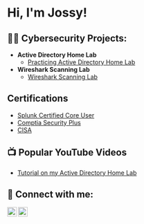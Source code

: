 <h1>Hi, I'm Jossy! </h1>

<h2>👨‍💻 Cybersecurity Projects:</h2>

- <b>Active Directory Home Lab </b>
  - [Practicing Active Directory Home Lab](https://github.com/cyberjossy-sys/PowerShell)
- <b>Wireshark Scanning Lab </b>
    - [Wireshark Scanning Lab](https://github.com/cyberjossy-sys/WiresharkScanningLab)
<h2> Certifications</h2>

- [Splunk Certified Core User](https://www.youtube.com/watch?v=?????????)
- [Comptia Security Plus](https://www.youtube.com/watch?v=?????????)
- [CISA](https://www.youtube.com/watch?v=?????????)

<h2>📺 Popular YouTube Videos</h2>

- [Tutorial on my Active Directory Home Lab](https://www.youtube.com/watch?v=?????????)

<h2> 🤳 Connect with me:</h2>

[<img align="left" alt="CyberJossy-sys | YouTube" width="22px" src="https://cdn.jsdelivr.net/npm/simple-icons@v3/icons/youtube.svg" />][youtube]
[<img align="left" alt="CyberJossy-sys | LinkedIn" width="22px" src="https://cdn.jsdelivr.net/npm/simple-icons@v3/icons/linkedin.svg" />][linkedin]


[youtube]: https://www.youtube.com/c/joshmadakor
[linkedin]: https://www.linkedin.com/in/joseph-jossy-k-etukudo-982a79192

<!--
**joshmadakor1/joshmadakor1** is a ✨ _special_ ✨ repository because its `README.md` (this file) appears on your GitHub profile.

